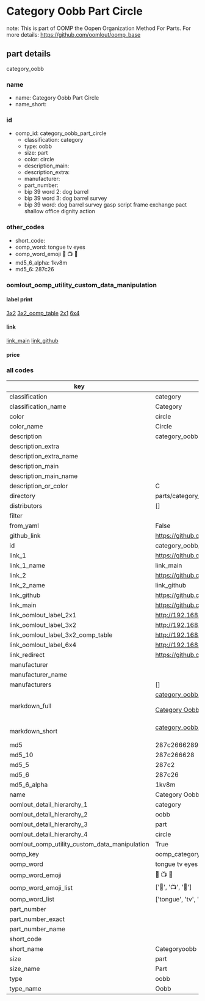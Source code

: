 # Category Oobb Part Circle  

note: This is part of OOMP the Oopen Organization Method For Parts. For more details: https://github.com/oomlout/oomp_base

##  part details
  



category_oobb



### name
* name: Category Oobb Part Circle
* name_short: 
### id
* oomp_id: category_oobb_part_circle
  * classification: category
  * type: oobb
  * size: part
  * color: circle
  * description_main: 
  * description_extra: 
  * manufacturer: 
  * part_number: 
  * bip 39 word 2: dog barrel
  * bip 39 word 3: dog barrel survey
  * bip 39 word: dog barrel survey gasp script frame exchange pact shallow office dignity action

### other_codes
* short_code: 
* oomp_word: tongue tv eyes
* oomp_word_emoji :tongue: :tv: :eyes:
* md5_6_alpha: 1kv8m
* md5_6: 287c26






### oomlout_oomp_utility_custom_data_manipulation
#### label print
[3x2](http://192.168.1.245:1112/?label=oomp%201kv8m)
[3x2_oomp_table](http://192.168.1.108:1112/?label=oomp%201kv8m)
[2x1](http://192.168.1.242:1112/?label=oomp%201kv8m)
[6x4](http://192.168.1.55:1112/?label=oomp%201kv8m)    

#### link

[link_main](https://github.com/oomlout/oomlout_oomp_version_1_messy/tree/main/parts/category_oobb_part_circle) [link_github](https://github.com/oomlout/oomlout_oomp_version_1_messy/tree/main/parts/category_oobb_part_circle)                             

#### price







### all codes 
| key | value |  
| --- | --- |  
| classification | category |  
| classification_name | Category |  
| color | circle |  
| color_name | Circle |  
| description | category_oobb |  
| description_extra |  |  
| description_extra_name |  |  
| description_main |  |  
| description_main_name |  |  
| description_or_color | C  |  
| directory | parts/category_oobb_part_circle |  
| distributors | [] |  
| filter |  |  
| from_yaml | False |  
| github_link | https://github.com/oomlout/oomlout_oomp_part_src/tree/main/parts/category_oobb_part_circle |  
| id | category_oobb_part_circle |  
| link_1 | https://github.com/oomlout/oomlout_oomp_version_1_messy/tree/main/parts/category_oobb_part_circle |  
| link_1_name | link_main |  
| link_2 | https://github.com/oomlout/oomlout_oomp_version_1_messy/tree/main/parts/category_oobb_part_circle |  
| link_2_name | link_github |  
| link_github | https://github.com/oomlout/oomlout_oomp_version_1_messy/tree/main/parts/category_oobb_part_circle |  
| link_main | https://github.com/oomlout/oomlout_oomp_version_1_messy/tree/main/parts/category_oobb_part_circle |  
| link_oomlout_label_2x1 | http://192.168.1.242:1112/?label=oomp%201kv8m |  
| link_oomlout_label_3x2 | http://192.168.1.245:1112/?label=oomp%201kv8m |  
| link_oomlout_label_3x2_oomp_table | http://192.168.1.108:1112/?label=oomp%201kv8m |  
| link_oomlout_label_6x4 | http://192.168.1.55:1112/?label=oomp%201kv8m |  
| link_redirect | https://github.com/oomlout/oomlout_oomp_version_1_messy/tree/main/parts/category_oobb_part_circle |  
| manufacturer |  |  
| manufacturer_name |  |  
| manufacturers | [] |  
| markdown_full | [category_oobb_part_circle](none)<br>[](none)<br>[Category Oobb Part Circle](none)<br><br> |  
| markdown_short | [category_oobb_part_circle](none)<br><br> |  
| md5 | 287c2666289ea9d57260d603b544b204 |  
| md5_10 | 287c266628 |  
| md5_5 | 287c2 |  
| md5_6 | 287c26 |  
| md5_6_alpha | 1kv8m |  
| name | Category Oobb Part Circle |  
| oomlout_detail_hierarchy_1 | category |  
| oomlout_detail_hierarchy_2 | oobb |  
| oomlout_detail_hierarchy_3 | part |  
| oomlout_detail_hierarchy_4 | circle |  
| oomlout_oomp_utility_custom_data_manipulation | True |  
| oomp_key | oomp_category_oobb_part_circle |  
| oomp_word | tongue tv eyes |  
| oomp_word_emoji | :tongue: :tv: :eyes: |  
| oomp_word_emoji_list | [':tongue:', ':tv:', ':eyes:'] |  
| oomp_word_list | ['tongue', 'tv', 'eyes'] |  
| part_number |  |  
| part_number_exact |  |  
| part_number_name |  |  
| short_code |  |  
| short_name | Categoryoobb |  
| size | part |  
| size_name | Part |  
| type | oobb |  
| type_name | Oobb |  
